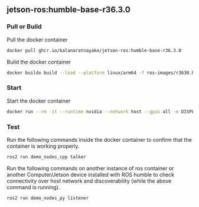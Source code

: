 ## jetson-ros:humble-base-r36.3.0

### Pull or Build

Pull the docker container
```bash
docker pull ghcr.io/kalanaratnayake/jetson-ros:humble-base-r36.3.0
```

Build the docker container
```bash
docker buildx build --load --platform linux/arm64 -f ros-images/r3630.humble_base.Dockerfile -t jetson-ros:humble-base-r36.3.0 .
```

### Start

Start the docker container
```bash
docker run --rm -it --runtime nvidia --network host --gpus all -e DISPLAY ghcr.io/kalanaratnayake/jetson-ros:humble-base-r36.3.0 bash
```

### Test

Run the following commands inside the docker container to confirm that the container is working properly.
```bash
ros2 run demo_nodes_cpp talker
```

Run the following commands on another instance of ros container or another Computer/Jetson device installed with ROS humble to check 
connectivity over host network and discoverability (while the above command is running).
```bash
ros2 run demo_nodes_py listener
```
